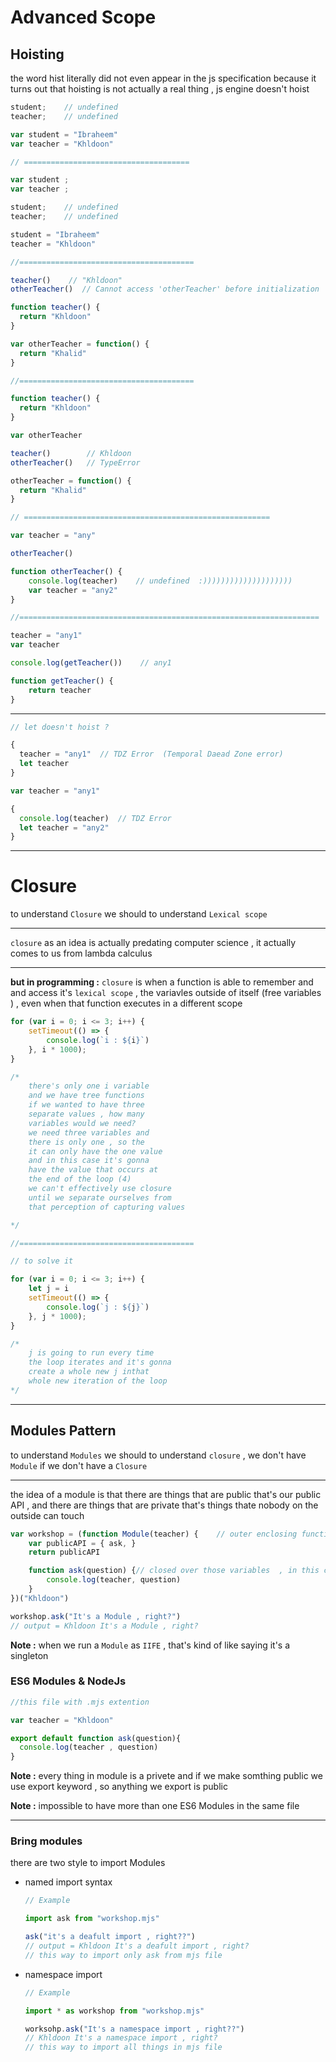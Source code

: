 # Advanced Scope

## Hoisting
the word hist literally did not even appear in the js specification because it turns out that hoisting is not actually a real thing  , js engine doesn't hoist 

```js
student;    // undefined
teacher;    // undefined

var student = "Ibraheem"
var teacher = "Khldoon"

// =====================================

var student ;
var teacher ;

student;    // undefined
teacher;    // undefined

student = "Ibraheem"
teacher = "Khldoon"

//=======================================

teacher()    // "Khldoon"
otherTeacher()  // Cannot access 'otherTeacher' before initialization

function teacher() {
  return "Khldoon"
}

var otherTeacher = function() {
  return "Khalid"
}

//=======================================

function teacher() {
  return "Khldoon"
}

var otherTeacher

teacher()        // Khldoon
otherTeacher()   // TypeError

otherTeacher = function() {
  return "Khalid"
}

// =======================================================

var teacher = "any"

otherTeacher()

function otherTeacher() {
    console.log(teacher)    // undefined  :))))))))))))))))))))
    var teacher = "any2"
}

//===================================================================

teacher = "any1"
var teacher

console.log(getTeacher())    // any1

function getTeacher() {
    return teacher
}
```

---

```js
// let doesn't hoist ?

{
  teacher = "any1"  // TDZ Error  (Temporal Daead Zone error)
  let teacher
}

var teacher = "any1"

{
  console.log(teacher)  // TDZ Error
  let teacher = "any2"
}
```

--- 
# Closure

to understand `Closure` we should to understand `Lexical scope`

---

`closure` as an idea is actually predating computer science , it actually comes to us from lambda calculus 

--- 
**but in programming :** `closure` is when a function is able to remember and and access it's `lexical scope` , the variavles outside of itself (free variables )  , even when that function executes in a different scope

```js
for (var i = 0; i <= 3; i++) {
    setTimeout(() => {
        console.log(`i : ${i}`)
    }, i * 1000);
}

/*
    there's only one i variable 
    and we have tree functions
    if we wanted to have three
    separate values , how many
    variables would we need?
    we need three variables and
    there is only one , so the
    it can only have the one value 
    and in this case it's gonna
    have the value that occurs at
    the end of the loop (4)
    we can't effectively use closure
    until we separate ourselves from
    that perception of capturing values

*/

//=======================================

// to solve it

for (var i = 0; i <= 3; i++) {
    let j = i
    setTimeout(() => {
        console.log(`j : ${j}`)
    }, j * 1000);
}

/* 
    j is going to run every time
    the loop iterates and it's gonna
    create a whole new j inthat
    whole new iteration of the loop
*/
```
---
## Modules Pattern

to understand `Modules` we should to understand `closure` , we don't have `Module` if
we don't have a `Closure` 

---
the idea of a module is that there are things that are public 
that's our public API , and there are things that are private 
that's things thate nobody on the outside can touch

```js
var workshop = (function Module(teacher) {    // outer enclosing function (IIFE)
    var publicAPI = { ask, }
    return publicAPI

    function ask(question) {// closed over those variables  , in this case closed over teacher variable
        console.log(teacher, question)
    }
})("Khldoon")

workshop.ask("It's a Module , right?")
// output = Khldoon It's a Module , right?
```

**Note :** when we run a `Module` as `IIFE` , that's kind of like saying it's a singleton 

### ES6 Modules & NodeJs

```mjs
//this file with .mjs extention

var teacher = "Khldoon"

export default function ask(question){
  console.log(teacher , question)
}

```

**Note :** every thing in module is a privete and if we make somthing public we use export keyword , so anything we export is public 

**Note :** impossible to have more than one ES6 Modules in the same file

---
### Bring modules 

there are two style to import Modules 
- named import syntax
  ```js
  // Example

  import ask from "workshop.mjs"

  ask("it's a deafult import , right??")
  // output = Khldoon It's a deafult import , right?
  // this way to import only ask from mjs file
  ```
- namespace import
  ```js
  // Example

  import * as workshop from "workshop.mjs"

  worksohp.ask("It's a namespace import , right??")
  // Khldoon It's a namespace import , right?
  // this way to import all things in mjs file
  ```
  























